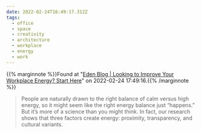 ```yaml
---
date: 2022-02-24T16:49:17.312Z
tags:
  - office
  - space
  - creativity
  - architecture
  - workplace
  - energy
  - work
---
```

{{% marginnote %}}Found at "[Eden Blog | Looking to Improve Your Workplace Energy? Start Here](https://www.edenworkplace.com/blog/looking-to-improve-your-workplace-energy-start-here)" on 2022-02-24 17:49:16.{{% /marginnote %}}

> People are naturally drawn to the right balance of calm versus high energy, so it might seem like the right energy balance just “happens.” But it’s more of a science than you might think. In fact, our research shows that three factors create energy: proximity, transparency, and cultural variants.

